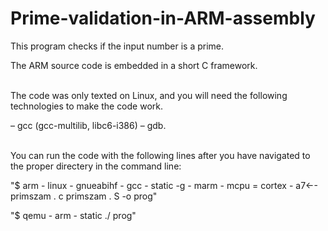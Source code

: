 # Prime-validation-in-ARM-assembly

This program checks if the input number is a prime.

The ARM source code is embedded in a short C framework.
<br><br>

The code was only texted on Linux, and you will need the following technologies to make the code work.

– gcc (gcc-multilib, libc6-i386)
– gdb.<br><br>

You can run the code with the following lines after you have navigated to the proper directery in the command line:

"$ arm - linux - gnueabihf - gcc - static -g - marm - mcpu = cortex - a7←-
primszam . c primszam . S -o prog"

"$ qemu - arm - static ./ prog"





